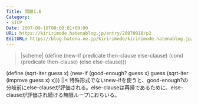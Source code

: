 ```yaml
---
Title: 問題1.6
Category:
- SICP
Date: 2007-09-18T00:00:01+09:00
URL: https://kiririmode.hatenablog.jp/entry/20070918/p2
EditURL: https://blog.hatena.ne.jp/kiririmode/kiririmode.hatenablog.jp/atom/entry/8454420450078216776
---
```



>|scheme|
(define (new-if predicate then-clause else-clause)
  (cond (predicate then-clause)
        (else else-clause)))

(define (sqrt-iter guess x)
  (new-if (good-enough? guess x)
          guess
          (sqrt-iter (improve guess x)
                      x)))
||<
特殊形式でないnew-ifを使うと、good-enough?の分岐前にelse-clauseが評価される。else-clauseは再帰であるために、else-clauseが評価され続ける無限ループにおちいる。
